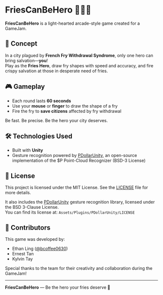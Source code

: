 # FriesCanBeHero 🍟🦸‍♂️

**FriesCanBeHero** is a light-hearted arcade-style game created for a GameJam.

## 🧠 Concept

In a city plagued by **French Fry Withdrawal Syndrome**, only one hero can bring salvation—**you**!  
Play as the **Fries Hero**, draw fry shapes with speed and accuracy, and fire crispy salvation at those in desperate need of fries.

## 🎮 Gameplay

- Each round lasts **60 seconds**
- Use your **mouse** or **finger** to draw the shape of a fry
- Fire the fry to **save citizens** affected by fry withdrawal

Be fast. Be precise. Be the hero your city deserves.

## 🛠️ Technologies Used

- Built with **Unity**
- Gesture recognition powered by [PDollarUnity](https://github.com/DaVikingCode/PDollar-Unity), an open-source implementation of the $P Point-Cloud Recognizer (BSD-3 License)

## 📜 License

This project is licensed under the MIT License. See the [LICENSE](./LICENSE) file for more details.

It also includes the [PDollarUnity](https://github.com/DaVikingCode/PDollar-Unity) gesture recognition library, licensed under the BSD 3-Clause License.  
You can find its license at: `Assets/Plugins/PDollarUnity/LICENSE`

## 👥 Contributors

This game was developed by:

- Ethan Ling ([@bcoffee0630](https://github.com/bcoffee0630))
- Ernest Tan
- Kylvin Tay

Special thanks to the team for their creativity and collaboration during the GameJam!

---

**FriesCanBeHero** — Be the hero your fries deserve 🍟
